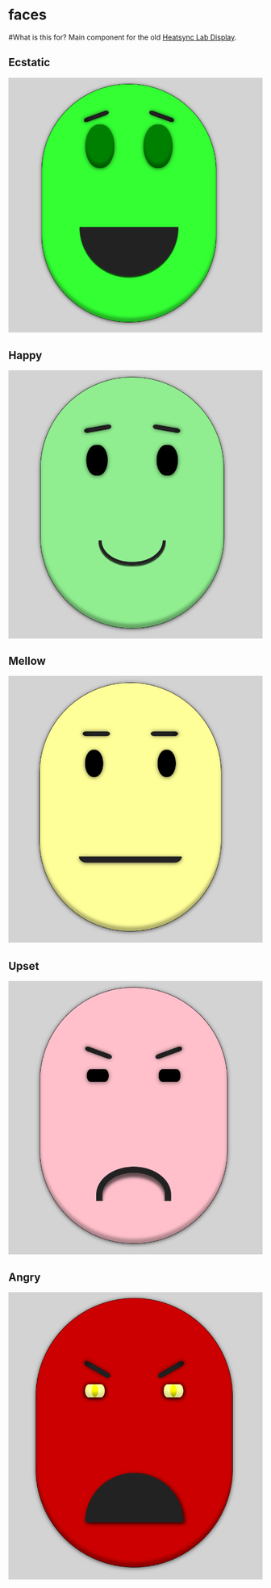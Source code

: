 faces
=====

#What is this for?
Main component for the old [Heatsync Lab Display](https://iceddev.com/blog/putting-a-face-on-the-local-lab/).

## Ecstatic
![ecstatic](readmePics/ecstatic.png)

## Happy
![happy](readmePics/happy.png)

## Mellow
![mellow](readmePics/mellow.png)

## Upset
![upset](readmePics/upset.png)

## Angry
![angry](readmePics/angry.png)